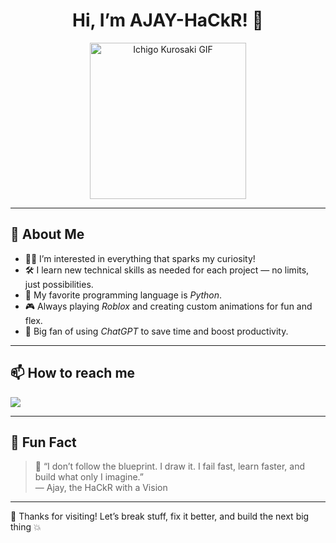 <h1 align="center">Hi, I’m AJAY-HaCkR! 👋</h1>

<p align="center">
  <img src="https://media1.giphy.com/media/v1.Y2lkPTc5MGI3NjExb3FuenM5cW0yYXJ0YTQydmFoZzV0b3djams2eGhhbWEwZjV0czRmaCZlcD12MV9pbnRlcm5hbF9naWZfYnlfaWQmY3Q9Zw/KI14N7D3AJ4SA/giphy.gif" width="250" alt="Ichigo Kurosaki GIF" />
</p>

---

## 🚀 About Me

- 👨‍💻 I’m interested in everything that sparks my curiosity!
- 🛠️ I learn new technical skills as needed for each project — no limits, just possibilities.
- 🐍 My favorite programming language is *Python*.
- 🎮 Always playing *Roblox* and creating custom animations for fun and flex.
- 🤖 Big fan of using *ChatGPT* to save time and boost productivity.

---

## 📫 How to reach me

<p>
  <a href="https://discord.com/users/826426342953844776">
    <img src="https://img.shields.io/badge/Discord-5865F2?style=for-the-badge&logo=discord&logoColor=white" />
  </a>
</p>

---

## 💬 Fun Fact

> 🧠 “I don’t follow the blueprint. I draw it. I fail fast, learn faster, and build what only I imagine.”  
> — Ajay, the HaCkR with a Vision

---

🎉 Thanks for visiting! Let’s break stuff, fix it better, and build the next big thing 💥
